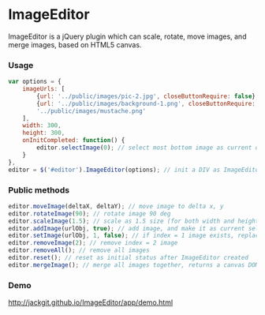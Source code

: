 # ImageEditor
ImageEditor is a jQuery plugin which can scale, rotate, move images, and merge images, based on HTML5 canvas.

### Usage
```js
var options = {
	imageUrls: [
		{url: '../public/images/pic-2.jpg', closeButtonRequire: false},
		{url: '../public/images/background-1.png', closeButtonRequire: false, clickToSelect: false, onClick: function() { editor.selectImage(0);}},
		'../public/images/mustache.png'
	],
	width: 300,
	height: 300,
	onInitCompleted: function() {
		editor.selectImage(0); // select most bottom image as current operating image
	}
},
editor = $('#editor').ImageEditor(options); // init a DIV as ImageEditor
```

### Public methods
```js
editor.moveImage(deltaX, deltaY); // move image to delta x, y
editor.rotateImage(90); // rotate image 90 deg
editor.scaleImage(1.5); // scale as 1.5 size (for both width and height)
editor.addImage(urlObj, true); // add image, and make it as current selected image for operation. structure of urlObj refers to options imageUrls array element
editor.setImage(urlObj, 1, false); // if index = 1 image exists, replace it, and not make replaced image as current selected image
editor.removeImage(2); // remove index = 2 image
editor.removeAll(); // remove all images
editor.reset(); // reset as initial status after ImageEditor created
editor.mergeImage(); // merge all images together, returns a canvas DOM
```

### Demo
http://jackgit.github.io/ImageEditor/app/demo.html
